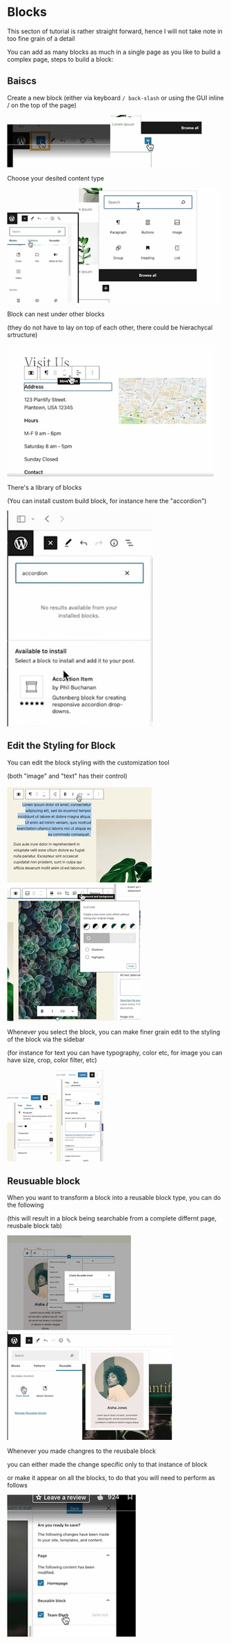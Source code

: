 



# Blocks



This secton of tutorial is rather straight forward, hence I will not take note in too fine grain of a detail

You can add as many blocks as much in a single page as you like to build a complex page, steps to build a block: 



## Baiscs 

Create a new block (either via keyboard `/ back-slash` or using the GUI inline / on the top of the page)

![2023.06.16 - 13_40_10 -  [Google Chrome-Adding a new block] -](assets/2023.06.16%20-%2013_40_10%20-%20%20%5BGoogle%20Chrome-Adding%20a%20new%20block%5D%20-.jpg)![2023.06.16 - 13_41_04 -  [Google Chrome-Adding a new block] -](assets/2023.06.16%20-%2013_41_04%20-%20%20%5BGoogle%20Chrome-Adding%20a%20new%20block%5D%20-.jpg)

Choose your desited content type 

<img src="assets/2023.06.16%20-%2013_42_00%20-%20%20%5BTypora-8%20-%20Blocks.md%5D%20-.jpg" alt="2023.06.16 - 13_42_00 -  [Typora-8 - Blocks.md] -" style="zoom:33%;" />![2023.06.16 - 13_41_55 -  [Google Chrome-Adding a new block] -](assets/2023.06.16%20-%2013_41_55%20-%20%20%5BGoogle%20Chrome-Adding%20a%20new%20block%5D%20-.jpg)

Block can nest under other blocks 

(they do not have to lay on top of each other, there could be hierachycal srtructure)

![2023.06.16 - 13_43_55 -  [Google Chrome-Adding a new block] -](assets/2023.06.16%20-%2013_43_55%20-%20%20%5BGoogle%20Chrome-Adding%20a%20new%20block%5D%20-.jpg) 

There's a library of blocks 

(You can install custom build block, for instance here the "accordion")

![2023.06.16 - 13_44_58 -  [Google Chrome-Adding a new block] -](assets/2023.06.16%20-%2013_44_58%20-%20%20%5BGoogle%20Chrome-Adding%20a%20new%20block%5D%20-.jpg) 



## Edit the Styling for Block



You can edit the block styling with the customization tool 

(both "image" and "text" has their control)

 <img src="assets/image-20230616134614914.png" alt="image-20230616134614914" style="zoom:50%;" /> <img src="assets/2023.06.16%20-%2013_45_58%20-%20%20%5BGoogle%20Chrome-Customizing%20blocks%5D%20-.jpg" alt="2023.06.16 - 13_45_58 -  [Google Chrome-Customizing blocks] -" style="zoom:50%;" />

Whenever you select the block, you can make finer grain edit to the styling of the block via the sidebar 

(for instance for text you can have typography, color etc, for image you can have size, crop, color filter,  etc)

<img src="assets/2023.06.16%20-%2013_47_55%20-%20%20%5BGoogle%20Chrome-Using%20the%20blocks%20sidebar%5D%20-.jpg" alt="2023.06.16 - 13_47_55 -  [Google Chrome-Using the blocks sidebar] -" style="zoom: 33%;" />  <img src="assets/2023.06.16%20-%2013_48_22%20-%20%20%5BGoogle%20Chrome-Using%20the%20blocks%20sidebar%5D%20-.jpg" alt="2023.06.16 - 13_48_22 -  [Google Chrome-Using the blocks sidebar] -" style="zoom:33%;" /> 



## Reusuable block

When you want to transform a block into a reusable block type, you can do the following 

(this will result in a block being searchable from a complete differnt page, reusbale block tab)

<img src="assets/2023.06.16%20-%2013_49_13%20-%20%20%5BGoogle%20Chrome-Using%20reusable%20blocks%5D%20-.jpg" alt="2023.06.16 - 13_49_13 -  [Google Chrome-Using reusable blocks] -" style="zoom:33%;" /> <img src="assets/2023.06.16%20-%2013_50_06%20-%20%20%5BGoogle%20Chrome-Using%20reusable%20blocks%5D%20-.jpg" alt="2023.06.16 - 13_50_06 -  [Google Chrome-Using reusable blocks] -" style="zoom: 50%;" /> 



Whenever you  made changres to the reusbale block 

you can either made the change specific only to that instance of block

or make it appear on all the blocks, to do that you will need to perform as follows 

![2023.06.16 - 15_21_15 -  [Google Chrome-Using reusable blocks] -](assets/2023.06.16%20-%2015_21_15%20-%20%20%5BGoogle%20Chrome-Using%20reusable%20blocks%5D%20-.jpg) 





